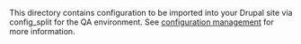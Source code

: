 This directory contains configuration to be imported into your Drupal site via config_split for the QA environment. See [configuration management](https://docs.acquia.com/blt/developer/configuration-management/) for more information.
